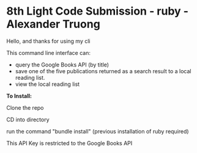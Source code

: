 # 8th Light Code Submission - ruby - Alexander Truong

Hello, and thanks for using my cli

This command line interface can:

  * query the Google Books API (by title)
  * save one of the five publications returned as a search result to a local reading list.
  * view the local reading list

**To Install:**

Clone the repo

CD into directory

run the command "bundle install" (previous installation of ruby required)

This API Key is restricted to the Google Books API

